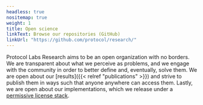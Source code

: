 ```yaml
---
headless: true
nositemap: true
weight: 1
title: Open science
linkText: Browse our repositories (GitHub)
linkUrl: "https://github.com/protocol/research/"
---
```

Protocol Labs Research aims to be an open organization with no borders. We are transparent about what we perceive as problems, and we engage with the community in order to better define and, eventually, solve them. We are open about our [results]({{< relref "publications" >}}) and strive to publish them in ways such that anyone anywhere can access them. Lastly, we are open about our implementations, which we release under a [permissive license stack](https://protocol.ai/blog/announcing-the-permissive-license-stack/).
